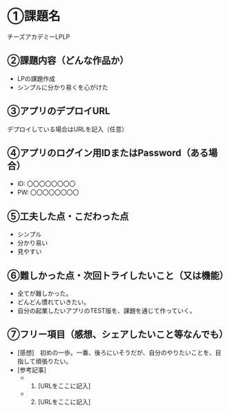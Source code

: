 # ①課題名
チーズアカデミーLPLP

## ②課題内容（どんな作品か）
- LPの課題作成
- シンプルに分かり易くを心がけた

## ③アプリのデプロイURL
デプロイしている場合はURLを記入（任意）

## ④アプリのログイン用IDまたはPassword（ある場合）
- ID: 〇〇〇〇〇〇〇〇
- PW: 〇〇〇〇〇〇〇〇

## ⑤工夫した点・こだわった点
- シンプル
- 分かり易い
- 見やすい

## ⑥難しかった点・次回トライしたいこと（又は機能）
- 全てが難しかった。
- どんどん慣れていきたい。
- 自分の起業したいアプリのTEST版を、課題を通じて作っていく。

## ⑦フリー項目（感想、シェアしたいこと等なんでも）
- [感想]　初めの一歩。一番、後ろにいそうだが、自分のやりたいことを、目指して頑張りたい。
- [参考記事]
  - 1. [URLをここに記入]
  - 2. [URLをここに記入]